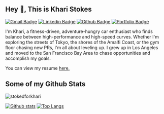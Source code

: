 ## Hey 👋, This is Khari Stokes
[![Gmail Badge](https://img.shields.io/badge/-kharistokes9494@gmail.com-c14438?style=flat&logo=Gmail&logoColor=white&link=mailto:kharistokes9494@gmail.com)](mailto:kharistokes9494@gmail.com) 
[![Linkedin Badge](https://img.shields.io/badge/-kharistokes9494-0072b1?style=flat&logo=Linkedin&logoColor=white&link=https://www.linkedin.com/in/kharistokes9494/)](https://www.linkedin.com/in/kharistokes9494/) [![Github Badge](https://img.shields.io/badge/-stokedforkhari-grey?style=flat&logo=github&logoColor=white&link=https://github.com/stokedforkhari/)](https://www.github.com/stokedforkhari/) [![Portfolio Badge](https://img.shields.io/badge/portfolio-web-blue?style=flat&link=https://github.com/stokedforkhari/Data_Projects_Portfolio/)](https://github.com/stokedforkhari/Data_Projects_Portfolio/) <p align='left'>I'm Khari, a fitness-driven, adventure-hungry car enthusiast who finds balance between high-performance and high-speed curves. Whether I'm exploring the streets of Tokyo, the shores of the Amalfi Coast, or the gym floor chasing new PRs, I'm all about leveling up. I grew up in Los Angeles and moved to the San Francisco Bay Area to chase opportunities and accomplish my goals.</p><p align='left'> You can view my resume <a href='https://docs.google.com/document/d/1BP4MMD24zWZg6W79xLGvLIsEJS2OGZO4UejcjlU3EoI/edit?usp=sharing ' target=_blank><u>here</u>.</a></p>
## Some of my Github Stats
<p align=left> <img src=https://komarev.com/ghpvc/?username=stokedforkhari alt=stokedforkhari /> </p>

[![Github stats](https://github-readme-stats.vercel.app/api?username=stokedforkhari&show_icons=true&include_all_commits=true)](https://github.com/stokedforkhari/github-readme-stats)
[![Top Langs](https://github-readme-stats.vercel.app/api/top-langs/?username=stokedforkhari&layout=compact)](https://github.com/stokedforkhari/github-readme-stats)
